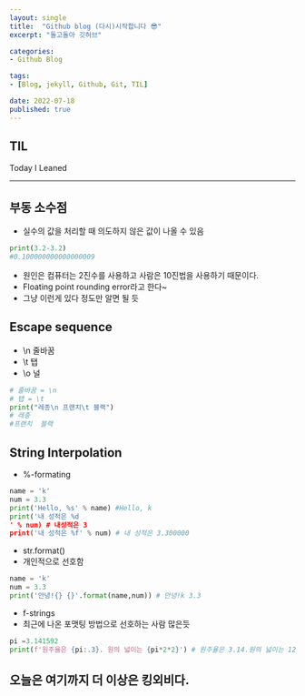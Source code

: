 ```yaml
---
layout: single
title:  "Github blog (다시)시작합니다 😎"
excerpt: "돌고돌아 깃허브"

categories:
- Github Blog

tags:
- [Blog, jekyll, Github, Git, TIL]

date: 2022-07-18
published: true
---
```


## TIL
Today I Leaned

---

## 부동 소수점

- 실수의 값을 처리할 때 의도하지 않은 값이 나올 수 있음
```python
print(3.2-3.2)
#0.100000000000000009 
 ```
- 원인은 컴퓨터는 2진수를 사용하고 사람은 10진법을 사용하기 때문이다.
- Floating point rounding error라고 한다~
- 그냥 이런게 있다 정도만 알면 될 듯

## Escape sequence
- \n 줄바꿈
- \t 탭
- \o 널

```python
# 줄바꿈 = \n
# 탭 = \t
print("레종\n 프랜치\t 블랙")
# 레종
#프랜치  블랙

```

## String Interpolation

- %-formating

```python
name = 'k'
num = 3.3
print('Hello, %s' % name) #Hello, k
print('내 성적은 %d
' % num) # 내성적은 3
print('내 성적은 %f' % num) # 내 성적은 3.300000
```

- str.format()
- 개인적으로 선호함
```python
name = 'k'
num = 3.3
print('안녕!{} {}'.format(name,num)) # 안녕!k 3.3 
```

- f-strings
- 최근에 나온 포맷팅 방법으로 선호하는 사람 많은듯

```python
pi =3.141592
print(f'원주율은 {pi:.3}. 원의 넓이는 {pi*2*2}') # 원주율은 3.14.원의 넓이는 12.56~
```

## 오늘은 여기까지 더 이상은 킹외비다.

